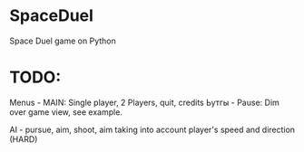 # SpaceDuel
Space Duel game on Python

# TODO:

Menus - MAIN: Single player, 2 Players, quit, credits
Ьутгы - Pause: Dim over game view, see example.

AI - pursue, aim, shoot, aim taking into account player's speed and direction (HARD)
